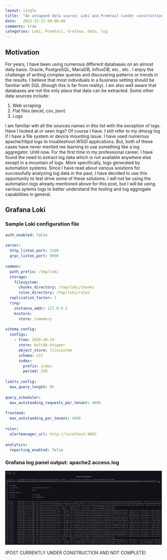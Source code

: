 ```yaml
---
layout: single
title:  "An untapped data source: Loki and Promtail (under construction)"
date:   2022-12-22 08:00:00
comments: true
categories: Loki, Promtail, Grafana, data, log
---
```


## Motivation

For years, I have been using numerous different databases on an almost daily basis. Oracle, PostgreSQL, MariaDB,
InfluxDB, etc.. etc.. I enjoy the challenge of writing complex queries and discovering patterns or trends in the results. 
I believe that most individuals in a business setting should be familiar with SQL (though this is far from reality). 
I am also well aware that databases are not the only place that data can be extracted. Some other data sources include:

1. Web scraping
2. Flat files (excel, csv, json)
3. Logs

I am familiar wth all the sources names in this list with the exception of logs. Have I looked at or seen logs? Of course
I have. I still refer to my *dmesg* log if I have a file system or device mounting issue. I have used numerous
apache/httpd logs to troubleshoot *WSGI* applications. But, both of these cases have never merited me learning to use something
like a log aggregator. Until now. For the first time in my professional career, I have found the need to extract log data
which is not available anywhere else except in a mountain of logs. More specifically, logs generated by automation systems.
Since I have read about various solutions for successfully analyzing log data in the past, I have decided to use this
opportunity to test drive some of these solutions. I will not be using the automation logs already mentioned above
for this post, but I will be using various sytems logs to better understand the tooling and log aggregate capabilities
in general.

## Grafana Loki

### Sample Loki configuration file

```yaml
auth_enabled: false

server:
  http_listen_port: 3100
  grpc_listen_port: 9096

common:
  path_prefix: /tmp/loki
  storage:
    filesystem:
      chunks_directory: /tmp/loki/chunks
      rules_directory: /tmp/loki/rules
  replication_factor: 1
  ring:
    instance_addr: 127.0.0.1
    kvstore:
      store: inmemory

schema_config:
  configs:
    - from: 2020-10-24
      store: boltdb-shipper
      object_store: filesystem
      schema: v11
      index:
        prefix: index_
        period: 24h

limits_config:
  max_query_length: 0h

query_scheduler:
  max_outstanding_requests_per_tenant: 4096

frontend:
  max_outstanding_per_tenant: 4096

ruler:
  alertmanager_url: http://localhost:9093

analytics:
  reporting_enabled: false
```

### Grafana log panel output: apache2 access.log

<img src="/assets/loki_grafana_log_panel.png" alt="drawing" style="max-width: 100%; height: auto; text-align: center;"/>

(POST CURRENTLY UNDER CONSTRUCTION AND NOT COMPLETE)
